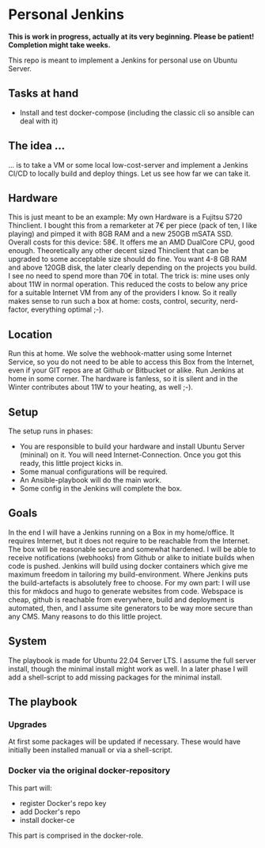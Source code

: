# Personal Jenkins

**This is work in progress, actually at its very beginning. Please be patient! Completion might take weeks.**

This repo is meant to implement a Jenkins for personal use on Ubuntu Server.

## Tasks at hand

- Install and test docker-compose (including the classic cli so ansible can deal with it)

## The idea ...

... is to take a VM or some local low-cost-server and implement a Jenkins CI/CD to locally build and deploy things. Let us see how far we can take it.

## Hardware

This is just meant to be an example: My own Hardware is a Fujitsu S720 Thinclient. I bought this from a remarketer at 7€ per piece (pack of ten, I like playing) and pimped it with 8GB RAM and a new 250GB mSATA SSD. Overall costs for this device: 58€. It offers me an AMD DualCore CPU, good enough. Theoretically any other decent sized Thinclient that can be upgraded to some acceptable size should do fine. You want 4-8 GB RAM and above 120GB disk, the later clearly depending on the projects you build. I see no need to spend more than 70€ in total. The trick is: mine uses only about 11W in normal operation. This reduced the costs to below any price for a suitable Internet VM from any of the providers I know. So it really makes sense to run such a box at home: costs, control, security, nerd-factor, everything optimal ;-).

## Location

Run this at home. We solve the webhook-matter using some Internet Service, so you do not need to be able to access this Box from the Internet, even if your GIT repos are at Github or Bitbucket or alike. Run Jenkins at home in some corner. The hardware is fanless, so it is silent and in the Winter contributes about 11W to your heating, as well ;-).

## Setup

The setup runs in phases:

- You are responsible to build your hardware and install Ubuntu Server (mininal) on it. You will need Internet-Connection. Once you got this ready, this little project kicks in.
- Some manual configurations will be required.
- An Ansible-playbook will do the main work.
- Some config in the Jenkins will complete the box.

## Goals

In the end I will have a Jenkins running on a Box in my home/office. It requires Internet, but it does not require to be reachable from the Internet. The box will be reasonable secure and somewhat hardened. I will be able to receive notifications (webhooks) from Github or alike to initiate builds when code is pushed. Jenkins will build using docker containers which give me maximum freedom in tailoring my build-environment. Where Jenkins puts the build-artefacts is absolutely free to choose. For my own part: I will use this for mkdocs and hugo to generate websites from code. Webspace is cheap, github is reachable from everywhere, build and deployment is automated, then, and I assume site generators to be way more secure than any CMS. Many reasons to do this little project.

## System

The playbook is made for Ubuntu 22.04 Server LTS. I assume the full server install, though the minimal install might work as well. In a later phase I will add a shell-script to add missing packages for the minimal install.

## The playbook

### Upgrades

At first some packages will be updated if necessary. These would have initially been installed manuall or via a shell-script.

### Docker via the original docker-repository

This part will:

  - register Docker's repo key
  - add Docker's repo
  - install docker-ce

This part is comprised in the docker-role.


